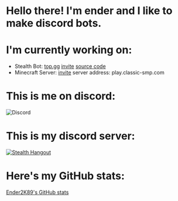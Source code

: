 # Hello there! I'm ender and I like to make discord bots.

# I'm currently working on:
- Stealth Bot: [top.gg](https://top.gg/bot/760179628122964008) [invite](https://discord.com/oauth2/authorize?client_id=760179628122964008&permissions=8&scope=bot) [source code](https://github.com/Ender2K89/Stealth-Bot)
- Minecraft Server: [invite](https://discord.gg/JHG7Pejyhc) server address: play.classic-smp.com

# This is me on discord:
![Discord](https://discord.c99.nl/widget/theme-2/564890536947875868.png)

# This is my discord server:
[![Stealth Hangout](https://img.shields.io/static/v1?style=flat&logo=discord&logoColor=white&color=%235865f2&label=&message=Join%20my%20server:%20Stealth%20Hangout)](https://discord.gg/ktkXwmD2kF)

# Here's my GitHub stats:
[Ender2K89's GitHub stats](https://github-readme-stats.vercel.app/api?username=Ender2K89&theme=material-palenight&show_icons=true)
